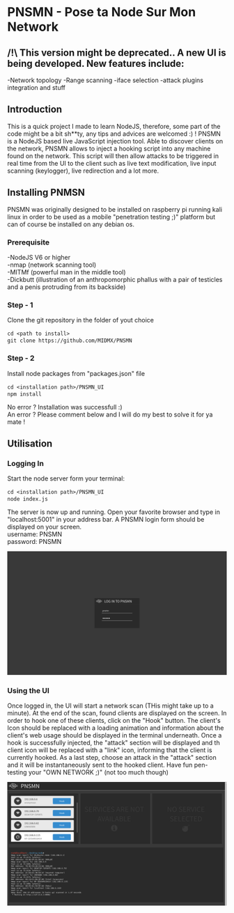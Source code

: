 # PNSMN - Pose ta Node Sur Mon Network

## /!\ This version might be deprecated.. A new UI is being developed. New features include:
-Network topology
-Range scanning
-iface selection
-attack plugins integration and stuff

## Introduction
This is a quick project I made to learn NodeJS, therefore, some part of the code might be a bit sh**ty, any tips and advices are welcomed :) ! PNSMN is a NodeJS based live JavaScript injection tool. Able to discover clients on the network, PNSMN allows to inject a hooking script into any machine found on the network.
This script will then allow attacks to be triggered in real time from the UI to the client such as live text modification, live input scanning (keylogger), live redirection and a lot more.

## Installing PNMSN
PNSMN was originally designed to be installed on raspberry pi running kali linux in order to be used as a mobile "penetration testing ;)" platform but can of course be installed on any debian os.

### Prerequisite
-NodeJS V6 or higher<br />
-nmap (network scanning tool)<br />
-MITMf (powerful man in the middle tool)<br />
-Dickbutt (illustration of an anthropomorphic phallus with a pair of testicles and a penis protruding from its backside)<br />

### Step - 1
Clone the git repository in the folder of yout choice
```
cd <path to install>
git clone https://github.com/MIDMX/PNSMN
```

### Step - 2
Install node packages from "packages.json" file
```
cd <installation path>/PNSMN_UI
npm install
```
No error ? Installation was successfull :) <br/>
An error ? Please comment below and I will do my best to solve it for ya mate !

## Utilisation
### Logging In
Start the node server form your terminal:
```
cd <installation path>/PNSMN_UI
node index.js
```
The server is now up and running. Open your favorite browser and type in "localhost:5001" in your address bar. A PNSMN login form should be displayed on your screen.<br/>
username: PNSMN<br/>
password: PNSMN

![Alt text](images/login.png?raw=true "Logging in into the system")

### Using the UI
Once logged in, the UI will start a network scan (THis might take up to a minute). At the end of the scan, found clients are displayed on the screen. In order to hook one of these clients, click on the "Hook" button. The client's Icon should be replaced with a loading animation and information about the client's web usage should be displayed in the terminal underneath. Once a hook is successfully injected, the "attack" section will be displayed and th client icon will be replaced with a "link" icon, informing that the client is currently hooked. As a last step, choose an attack in the  "attack" section and it will be instantaneously sent to the hooked client. Have fun pen-testing your "OWN NETWORK ;)" (not too much though)

![Alt text](images/ui.png?raw=true "Utilisation of the interface")

